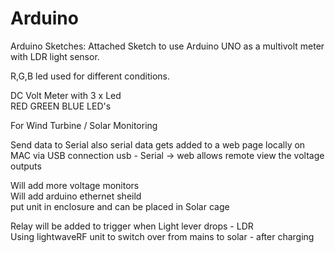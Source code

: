 Arduino
=======

Arduino Sketches:
Attached Sketch to use Arduino UNO as a multivolt meter with LDR light sensor.

R,G,B led used for different conditions.


DC Volt Meter with 3 x Led           
RED GREEN BLUE LED's                 

For Wind Turbine / Solar Monitoring  

Send data to Serial also serial data gets added to a web page 
locally on MAC via USB connection usb - Serial -> web allows remote view the voltage outputs      
                                     
Will add more voltage monitors       
Will add arduino ethernet sheild     
put unit in enclosure and can be placed in Solar cage                 
                                
Relay will be added to trigger when Light lever drops - LDR         
Using lightwaveRF unit to switch over from mains to solar - after charging                     

